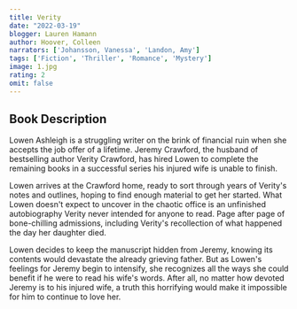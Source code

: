 ```yaml
---
title: Verity
date: "2022-03-19"
blogger: Lauren Hamann
author: Hoover, Colleen
narrators: ['Johansson, Vanessa', 'Landon, Amy']
tags: ['Fiction', 'Thriller', 'Romance', 'Mystery']
image: 1.jpg
rating: 2
omit: false
---
```


## Book Description

Lowen Ashleigh is a struggling writer on the brink of financial ruin when she accepts the job offer of a lifetime. Jeremy Crawford, the husband of bestselling author Verity Crawford, has hired Lowen to complete the remaining books in a successful series his injured wife is unable to finish.

Lowen arrives at the Crawford home, ready to sort through years of Verity's notes and outlines, hoping to find enough material to get her started. What Lowen doesn't expect to uncover in the chaotic office is an unfinished autobiography Verity never intended for anyone to read. Page after page of bone-chilling admissions, including Verity's recollection of what happened the day her daughter died.

Lowen decides to keep the manuscript hidden from Jeremy, knowing its contents would devastate the already grieving father. But as Lowen's feelings for Jeremy begin to intensify, she recognizes all the ways she could benefit if he were to read his wife's words. After all, no matter how devoted Jeremy is to his injured wife, a truth this horrifying would make it impossible for him to continue to love her.